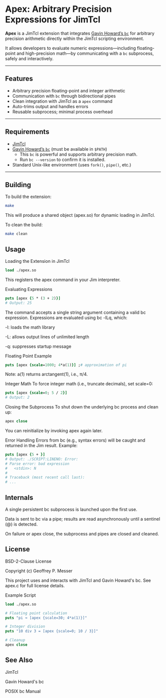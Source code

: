 # Apex: Arbitrary Precision Expressions for JimTcl

**Apex** is a JimTcl extension that integrates [Gavin Howard’s `bc`](https://github.com/gavinhoward/bc) for arbitrary precision arithmetic directly within the JimTcl scripting environment.

It allows developers to evaluate numeric expressions—including floating-point and high-precision math—by communicating with a `bc` subprocess, safely and interactively.

---

## Features

- Arbitrary precision floating-point and integer arithmetic
- Communication with `bc` through bidirectional pipes
- Clean integration with JimTcl as a `apex` command
- Auto-trims output and handles errors
- Reusable subprocess; minimal process overhead

---

## Requirements

- [JimTcl](http://jim.tcl.tk/)
- [Gavin Howard’s `bc`](https://github.com/gavinhoward/bc) (must be available in `$PATH`)
  - This `bc` is powerful and supports arbitrary precision math.
  - Run `bc --version` to confirm it is installed.
- Standard Unix-like environment (uses `fork()`, `pipe()`, etc.)

---

## Building

To build the extension:

```sh
make
```

This will produce a shared object (apex.so) for dynamic loading in JimTcl.

To clean the build:

```sh
make clean
```

## Usage
Loading the Extension in JimTcl

```tcl
load ./apex.so
```

This registers the apex command in your Jim interpreter.

Evaluating Expressions
```tcl
puts [apex {5 * (3 + 2)}]
# Output: 25
```

The command accepts a single string argument containing a valid bc expression. Expressions are evaluated using bc -lLq, which:

-l: loads the math library

-L: allows output lines of unlimited length

-q: suppresses startup message

Floating Point Example
```tcl
puts [apex {scale=1000; 4*a(1)}] ;# approximation of pi
```

Note: a(1) returns arctangent(1), i.e., π/4.

Integer Math
To force integer math (i.e., truncate decimals), set scale=0:

```tcl
puts [apex {scale=0; 5 / 2}]
# Output: 2
```

Closing the Subprocess
To shut down the underlying bc process and clean up:

```tcl
apex close
```

You can reinitialize by invoking apex again later.

Error Handling
Errors from bc (e.g., syntax errors) will be caught and returned in the Jim result. Example:

```tcl
puts [apex {5 + }]
# Output: ./SCRIPT:LINENO: Error:
# Parse error: bad expression
#   <stdin>: N
#
# Traceback (most recent call last):
# ...
```

## Internals
A single persistent bc subprocess is launched upon the first use.

Data is sent to bc via a pipe; results are read asynchronously until a sentinel (@) is detected.

On failure or apex close, the subprocess and pipes are closed and cleaned.

## License
BSD-2-Clause License

Copyright (c) Geoffrey P. Messer

This project uses and interacts with JimTcl and Gavin Howard's bc.
See apex.c for full license details.

Example Script
```tcl
load ./apex.so

# Floating point calculation
puts "pi ≈ [apex {scale=30; 4*a(1)}]"

# Integer division
puts "10 div 3 = [apex {scale=0; 10 / 3}]"

# Cleanup
apex close
```

## See Also
JimTcl

Gavin Howard's bc

POSIX bc Manual
